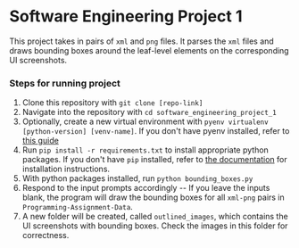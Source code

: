 # Software Engineering Project 1
This project takes in pairs of `xml` and `png` files. It parses the `xml` files and draws bounding boxes around the leaf-level elements on the corresponding UI screenshots.

### Steps for running project
1. Clone this repository with `git clone [repo-link]`
2. Navigate into the repository with `cd software_engineering_project_1`
3. Optionally, create a new virtual environment with `pyenv virtualenv [python-version] [venv-name]`. If you don't have pyenv installed, refer to [this guide](https://realpython.com/intro-to-pyenv/)
4. Run `pip install -r requirements.txt` to install appropriate python packages. If you don't have `pip` installed, refer to [the documentation](https://pip.pypa.io/en/stable/installation/) for installation instructions.
5. With python packages installed, run `python bounding_boxes.py`
6. Respond to the input prompts accordingly -- If you leave the inputs blank, the program will draw the bounding boxes for all `xml-png` pairs in `Programming-Assignment-Data`.
7. A new folder will be created, called `outlined_images`, which contains the UI screenshots with bounding boxes. Check the images in this folder for correctness.

